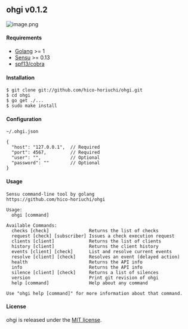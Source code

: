 ## ohgi v0.1.2

![image.png](https://raw.githubusercontent.com/hico-horiuchi/ohgi/master/image.png)

#### Requirements

  - [Golang](https://golang.org/) >= 1
  - [Sensu](http://sensuapp.org/) >= 0.13
  - [spf13/cobra](https://github.com/spf13/cobra)

#### Installation

    $ git clone git://github.com/hico-horiuchi/ohgi.git
    $ cd ohgi
    $ go get ./...
    $ sudo make install

#### Configuration

`~/.ohgi.json`

    {
      "host": "127.0.0.1",  // Required
      "port": 4567,         // Required
      "user": "",           // Optional
      "password": ""        // Optional
    }

#### Usage

    Sensu command-line tool by golang
    https://github.com/hico-horiuchi/ohgi
    
    Usage:
      ohgi [command]
    
    Available Commands:
      checks [check]               Returns the list of checks
      request [check] [subscriber] Issues a check execution request
      clients [client]             Returns the list of clients
      history [client]             Returns the client history
      events [client] [check]      List and resolve current events
      resolve [client] [check]     Resolves an event (delayed action)
      health                       Returns the API info
      info                         Returns the API info
      silence [client] [check]     Returns a list of silences
      version                      Print git revision of ohgi
      help [command]               Help about any command
    
    Use "ohgi help [command]" for more information about that command.

#### License

ohgi is released under the [MIT license](https://raw.githubusercontent.com/hico-horiuchi/ohgi/master/LICENSE).
